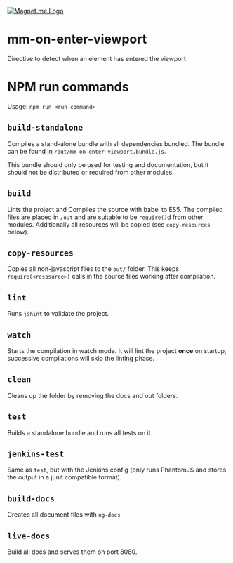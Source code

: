 [![Magnet.me Logo](https://cdn.magnet.me/images/logo-2015-full.svg)](https://magnet.me?ref=github-mm-on-enter-viewport "Discover the best companies, jobs and internships at Magnet.me")

# mm-on-enter-viewport

Directive to detect when an element has entered the viewport

# NPM run commands

Usage: `npm run <run-command>`

## `build-standalone`
Compiles a stand-alone bundle with all dependencies bundled. The bundle can be found in `/out/mm-on-enter-viewport.bundle.js`.


This bundle should only be used for testing and documentation, but it should not be distributed or required from other modules.


## `build`

Lints the project and Compiles the source with babel to ES5. The compiled files are placed in `/out` and are suitable to be `require()`d from other modules. Additionally all resources will be copied (see `copy-resources` below).



## `copy-resources`
Copies all non-javascript files to the `out/` folder. This keeps `require(<resosurce>)` calls in the source files working after compilation.


## `lint`
Runs `jshint` to validate the project.

## `watch`
Starts the compilation in watch mode. It will lint the project **once** on startup, successive compilations will skip the linting phase.

## `clean`
Cleans up the folder by removing the docs and out folders.

## `test`
Builds a standalone bundle and runs all tests on it.

## `jenkins-test`
Same as `test`, but with the Jenkins config (only runs PhantomJS and stores the output in a junit compatible format).

## `build-docs`
Creates all document files with `ng-docs`

## `live-docs`
Build all docs and serves them on port 8080.

